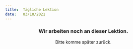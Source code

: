 ```yaml
---
title:  Tägliche Lektion
date:   03/10/2021
---
```


### <center>Wir arbeiten noch an dieser Lektion.</center>
<center>Bitte komme später zurück.</center>